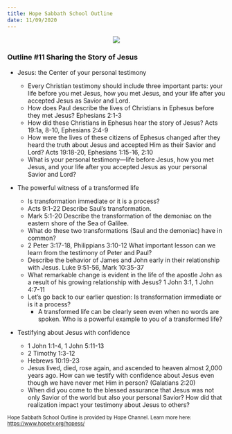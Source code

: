 ```yaml
---
title: Hope Sabbath School Outline
date: 11/09/2020
---
```


<center><img src="https://sabbath-school.adventech.io/api/v1/images/misc/hope-ss-logo.jpg" /></center>

### Outline #11 Sharing the Story of Jesus

*  Jesus: the Center of your personal testimony
	* Every Christian testimony should include three important parts: your life before you met Jesus, how you met Jesus, and your life after you accepted Jesus as Savior and Lord.
	* How does Paul describe the lives of Christians in Ephesus before they met Jesus? Ephesians 2:1-3
	* How did these Christians in Ephesus hear the story of Jesus? Acts 19:1a, 8-10, Ephesians 2:4-9
	* How were the lives of these citizens of Ephesus changed after they heard the truth about Jesus and accepted Him as their Savior and Lord? Acts 19:18-20, Ephesians 1:15-16, 2:10
	* What is your personal testimony—life before Jesus, how you met Jesus, and your life after you accepted Jesus as your personal Savior and Lord?

*  The powerful witness of a transformed life
	* Is transformation immediate or it is a process?
	* Acts 9:1-22 Describe Saul’s transformation.
	* Mark 5:1-20 Describe the transformation of the demoniac on the eastern shore of the Sea of Galilee.
	* What do these two transformations (Saul and the demoniac) have in common?
	* 2 Peter 3:17-18, Philippians 3:10-12 What important lesson can we learn from the testimony of Peter and Paul?
	* Describe the behavior of James and John early in their relationship with Jesus. Luke 9:51-56, Mark 10:35-37
	* What remarkable change is evident in the life of the apostle John as a result of his growing relationship with Jesus? 1 John 3:1, 1 John 4:7-11
	* Let’s go back to our earlier question: Is transformation immediate or is it a process?
		* A transformed life can be clearly seen even when no words are spoken.  Who is a powerful example to you of a transformed life?

*  Testifying about Jesus with confidence
	* 1 John 1:1-4, 1 John 5:11-13
	* 2 Timothy 1:3-12
	* Hebrews 10:19-23
	* Jesus lived, died, rose again, and ascended to heaven almost 2,000 years ago.  How can we testify with confidence about Jesus even though we have never met Him in person? (Galatians 2:20)
	* When did you come to the blessed assurance that Jesus was not only Savior of the world but also your personal Savior? How did that realization impact your testimony about Jesus to others?


<small>Hope Sabbath School Outline is provided by Hope Channel. Learn more here: https://www.hopetv.org/hopess/</small>